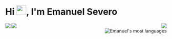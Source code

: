 <!--
**severoemanuel/severoemanuel** is a ✨ _special_ ✨ repository because its `README.md` (this file) appears on your GitHub profile.

Here are some ideas to get you started:

- 🔭 I’m currently working on ...
- 🌱 I’m currently learning ...
- 👯 I’m looking to collaborate on ...
- 🤔 I’m looking for help with ...
- 💬 Ask me about ...
- 📫 How to reach me: ...
- 😄 Pronouns: ...
- ⚡ Fun fact: ...
-->

<h1>Hi <img src="https://raw.githubusercontent.com/kaueMarques/kaueMarques/master/hi.gif" width="30px">, I'm Emanuel Severo</h1>

<img align="left" src="https://img.shields.io/static/v1?label=Overview&message=Emanuel&color=f8efd4&style=for-the-badge&logo=GitHub">
<img align="left" src="https://img.shields.io/static/v1?label=Fullstack&message=Developer&color=31ac59&style=for-the-badge">

<p align="right">
  <img src="https://github-readme-stats.vercel.app/api?username=severoemanuel" />
  <br />
  <img src="https://github-readme-stats.vercel.app/api/top-langs/?username=severoemanuel&layout=compact&theme=vision-friendly-dark" alt="Emanuel's most languages"/>
</p>
